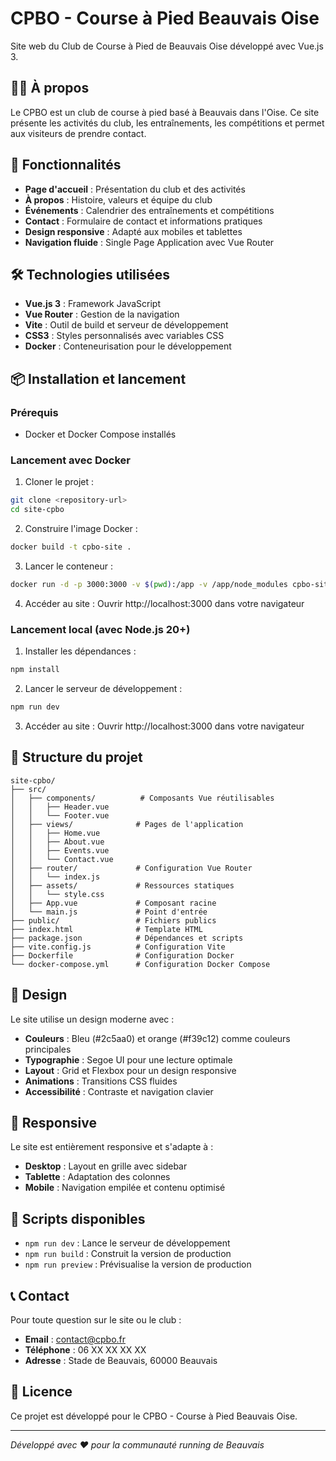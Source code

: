 # CPBO - Course à Pied Beauvais Oise

Site web du Club de Course à Pied de Beauvais Oise développé avec Vue.js 3.

## 🏃‍♂️ À propos

Le CPBO est un club de course à pied basé à Beauvais dans l'Oise. Ce site présente les activités du club, les entraînements, les compétitions et permet aux visiteurs de prendre contact.

## 🚀 Fonctionnalités

- **Page d'accueil** : Présentation du club et des activités
- **À propos** : Histoire, valeurs et équipe du club
- **Événements** : Calendrier des entraînements et compétitions
- **Contact** : Formulaire de contact et informations pratiques
- **Design responsive** : Adapté aux mobiles et tablettes
- **Navigation fluide** : Single Page Application avec Vue Router

## 🛠️ Technologies utilisées

- **Vue.js 3** : Framework JavaScript
- **Vue Router** : Gestion de la navigation
- **Vite** : Outil de build et serveur de développement
- **CSS3** : Styles personnalisés avec variables CSS
- **Docker** : Conteneurisation pour le développement

## 📦 Installation et lancement

### Prérequis
- Docker et Docker Compose installés

### Lancement avec Docker

1. Cloner le projet :
```bash
git clone <repository-url>
cd site-cpbo
```

2. Construire l'image Docker :
```bash
docker build -t cpbo-site .
```

3. Lancer le conteneur :
```bash
docker run -d -p 3000:3000 -v $(pwd):/app -v /app/node_modules cpbo-site
```

4. Accéder au site :
Ouvrir http://localhost:3000 dans votre navigateur

### Lancement local (avec Node.js 20+)

1. Installer les dépendances :
```bash
npm install
```

2. Lancer le serveur de développement :
```bash
npm run dev
```

3. Accéder au site :
Ouvrir http://localhost:3000 dans votre navigateur

## 📁 Structure du projet

```
site-cpbo/
├── src/
│   ├── components/          # Composants Vue réutilisables
│   │   ├── Header.vue
│   │   └── Footer.vue
│   ├── views/              # Pages de l'application
│   │   ├── Home.vue
│   │   ├── About.vue
│   │   ├── Events.vue
│   │   └── Contact.vue
│   ├── router/             # Configuration Vue Router
│   │   └── index.js
│   ├── assets/             # Ressources statiques
│   │   └── style.css
│   ├── App.vue             # Composant racine
│   └── main.js             # Point d'entrée
├── public/                 # Fichiers publics
├── index.html              # Template HTML
├── package.json            # Dépendances et scripts
├── vite.config.js          # Configuration Vite
├── Dockerfile              # Configuration Docker
└── docker-compose.yml      # Configuration Docker Compose
```

## 🎨 Design

Le site utilise un design moderne avec :
- **Couleurs** : Bleu (#2c5aa0) et orange (#f39c12) comme couleurs principales
- **Typographie** : Segoe UI pour une lecture optimale
- **Layout** : Grid et Flexbox pour un design responsive
- **Animations** : Transitions CSS fluides
- **Accessibilité** : Contraste et navigation clavier

## 📱 Responsive

Le site est entièrement responsive et s'adapte à :
- **Desktop** : Layout en grille avec sidebar
- **Tablette** : Adaptation des colonnes
- **Mobile** : Navigation empilée et contenu optimisé

## 🔧 Scripts disponibles

- `npm run dev` : Lance le serveur de développement
- `npm run build` : Construit la version de production
- `npm run preview` : Prévisualise la version de production

## 📞 Contact

Pour toute question sur le site ou le club :
- **Email** : contact@cpbo.fr
- **Téléphone** : 06 XX XX XX XX
- **Adresse** : Stade de Beauvais, 60000 Beauvais

## 📄 Licence

Ce projet est développé pour le CPBO - Course à Pied Beauvais Oise.

---

*Développé avec ❤️ pour la communauté running de Beauvais*
